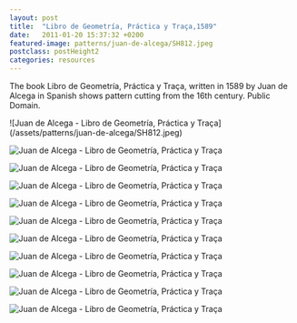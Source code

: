 ```yaml
---
layout: post
title:  "Libro de Geometría, Práctica y Traça,1589"
date:   2011-01-20 15:37:32 +0200
featured-image: patterns/juan-de-alcega/SH812.jpeg
postclass: postHeight2
categories: resources
---
```


The book Libro de Geometría, Práctica y Traça, written in 1589 by Juan de Alcega in Spanish shows pattern cutting from the 16th century. Public Domain.

<!--more--> 

</div>

<div class="grid" markdown="1">
![Juan de Alcega - Libro de Geometría, Práctica y Traça](/assets/patterns/juan-de-alcega/SH812.jpeg)

![Juan de Alcega - Libro de Geometría, Práctica y Traça](/assets/patterns/juan-de-alcega/SH813.jpeg)

![Juan de Alcega - Libro de Geometría, Práctica y Traça](/assets/patterns/juan-de-alcega/SH814.jpeg)

![Juan de Alcega - Libro de Geometría, Práctica y Traça](/assets/patterns/juan-de-alcega/SH815.jpeg)

![Juan de Alcega - Libro de Geometría, Práctica y Traça](/assets/patterns/juan-de-alcega/SH816.jpeg)

![Juan de Alcega - Libro de Geometría, Práctica y Traça](/assets/patterns/juan-de-alcega/SH817.jpeg)

![Juan de Alcega - Libro de Geometría, Práctica y Traça](/assets/patterns/juan-de-alcega/SH818.jpeg)

![Juan de Alcega - Libro de Geometría, Práctica y Traça](/assets/patterns/juan-de-alcega/SH820.jpeg)

![Juan de Alcega - Libro de Geometría, Práctica y Traça](/assets/patterns/juan-de-alcega/SH821.jpeg)

![Juan de Alcega - Libro de Geometría, Práctica y Traça](/assets/patterns/juan-de-alcega/SH822.jpeg)

![Juan de Alcega - Libro de Geometría, Práctica y Traça](/assets/patterns/juan-de-alcega/SH823.jpeg)
</div>